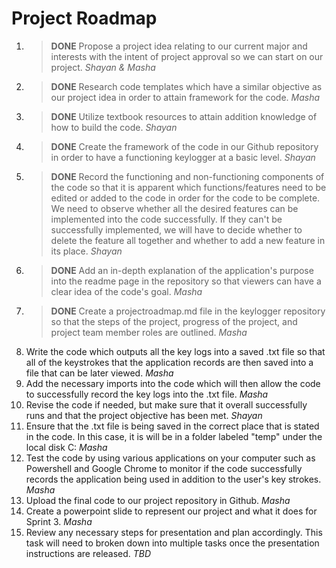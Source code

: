#                                                     Project Roadmap
1. >**DONE**  Propose a project idea relating to our current major and interests with the intent of project approval so we can start on our project. *Shayan & Masha*
2. >**DONE**  Research code templates which have a similar objective as our project idea in order to attain framework for the code. *Masha*
3. >**DONE**  Utilize textbook resources to attain addition knowledge of how to build the code. *Shayan*
4. >**DONE**  Create the framework of the code in our Github repository in order to have a functioning keylogger at a basic level. *Shayan*
5. >**DONE**  Record the functioning and non-functioning components of the code so that it is apparent which functions/features need to be edited or added to the code in order for the code to be complete. We need to observe whether all the desired features can be implemented into the code successfully. If they can't be successfully implemented, we will have to decide whether to delete the feature all together and whether to add a new feature in its place. *Shayan*
6. >**DONE**  Add an in-depth explanation of the application's purpose into the readme page in the repository so that viewers can have a clear idea of the code's goal. *Masha*
7. >**DONE**  Create a projectroadmap.md file in the keylogger repository so that the steps of the project, progress of the project, and project team member roles are outlined. *Masha*
8. Write the code which outputs all the key logs into a saved .txt file so that all of the keystrokes that the application records are then saved into a file that can be later viewed. *Masha*
9. Add the necessary imports into the code which will then allow the code to successfully record the key logs into the .txt file. *Masha*
10. Revise the code if needed, but make sure that it overall successfully runs and that the project objective has been met. *Shayan*
11. Ensure that the .txt file is being saved in the correct place that is stated in the code. In this case, it is will be in a folder labeled "temp" under the local disk C: *Masha*
12. Test the code by using various applications on your computer such as Powershell and Google Chrome to monitor if the code successfully records the application being used in addition to the user's key strokes. *Masha*
13. Upload the final code to our project repository in Github. *Masha*
14. Create a powerpoint slide to represent our project and what it does for Sprint 3. *Masha*
15. Review any necessary steps for presentation and plan accordingly. This task will need to broken down into multiple tasks once the presentation instructions are released. *TBD*
